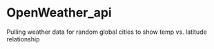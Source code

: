 # OpenWeather_api
Pulling weather data for random global cities to show temp vs. latitude relationship
